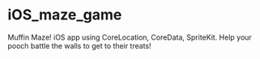 # iOS_maze_game
Muffin Maze! iOS app using 
CoreLocation, CoreData, SpriteKit. Help your pooch battle the walls to get to their treats!
